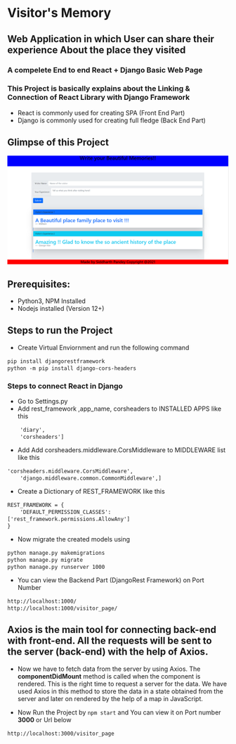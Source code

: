# Visitor's Memory
## Web Application in which User can share their experience About the place they visited
### A compelete End to end React + Django Basic Web Page

### This Project is basically explains about the Linking & Connection of React Library with Django Framework
* React is commonly used for creating SPA (Front End Part)
* Django is commonly  used for creating full fledge (Back End Part)

## Glimpse of this Project
![home](https://github.com/siddharth25pandey/Visitor-s-Memory/blob/master/home.PNG)

## Prerequisites:
* Python3, NPM Installed
* Nodejs installed (Version 12+)

## Steps to run the Project

* Create Virtual Enviornment and run the following command

```pip install django
pip install djangorestframework
python -m pip install django-cors-headers
```

### Steps to connect React in Django 
* Go to Settings.py
* Add rest_framework ,app_name, corsheaders  to INSTALLED APPS like this
```'rest_framework',
    'diary',
    'corsheaders']
 ```
* Add Add corsheaders.middleware.CorsMiddleware to MIDDLEWARE list like this
```
'corsheaders.middleware.CorsMiddleware',
    'django.middleware.common.CommonMiddleware',]
```
* Create a Dictionary of REST_FRAMEWORK like this
```
REST_FRAMEWORK = {
    'DEFAULT_PERMISSION_CLASSES': ['rest_framework.permissions.AllowAny']
}
```

* Now migrate the created models using 
```
python manage.py makemigrations 
python manage.py migrate
python manage.py runserver 1000
```

* You can view the Backend Part (DjangoRest Framework) on Port Number
```
http://localhost:1000/
http://localhost:1000/visitor_page/
```


## Axios is the main tool for connecting back-end with front-end. All the requests will be sent to the server (back-end) with the help of Axios.

*   Now we have to fetch data from the server by using Axios. The **componentDidMount** method is called when the component is rendered. This is the right time to request a server for the data. We have used Axios in this method to store the data in a state obtained from the server and later on rendered by the help of a map in JavaScript. 

* Now Run the Project by `npm start` and You can view it on Port number **3000** or Url below
```http://localhost:3000/
http://localhost:3000/visitor_page
```
